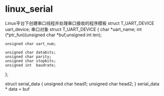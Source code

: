 # linux_serial
Linux平台下创建串口线程并处理串口接收的程序模板
struct T_UART_DEVICE uart_device; 串口对象 
struct T_UART_DEVICE
{
    char *uart_name;
    int (*ptr_fun)(unsigned char *buf,unsigned int len);

    unsigned char uart_num;

    unsigned char databits;
    unsigned char parity;
    unsigned char stopbits;
    unsigned int  baudrate;
};

struct serial_data
{
	unsigned char head1;
	unsigned char head2;
}
serial_data * data = buf
